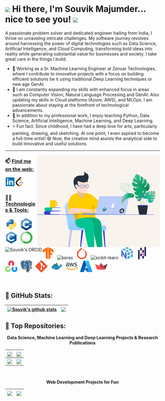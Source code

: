 # <img src="https://user-images.githubusercontent.com/86871718/161140687-a001991c-2804-4a42-9ecb-2a5bc96ddaf5.gif" width="35">  Hi there, I'm Souvik Majumder... nice to see you! <img src="https://user-images.githubusercontent.com/86871718/161139862-048ac7a9-9731-4b2e-abba-165538b42917.gif" width="35">

<!--
An innate problem solver evolved as a passionate engineer. My passion for software lies in leveraging Digital Technologies like Data Science, Artificial Intelligence, Cloud Computing to make radical ideas come true creating value for business and society. I take great care in the things I build.
-->

A passionate problem solver and dedicated engineer hailing from India, I thrive on unraveling intricate challenges. My software journey revolves around harnessing the power of digital technologies such as Data Science, Artificial Intelligence, and Cloud Computing, transforming bold ideas into reality while generating substantial value for businesses and society. I take great care in the things I build.

<!--
I am also an open-source enthusiast and maintainer. i learned a lot from the open-source community and I love how collaboration and knowledge sharing happened through open-source.
-->

<!--
**souvikmajumder26/souvikmajumder26** is a ✨ _special_ ✨ repository because its `README.md` (this file) appears on your GitHub profile.

Here are some ideas to get you started:
-->

- 🔭 Working as a Sr. Machine Learning Engineer at Zensar Technologies, where I contribute to innovative projects with a focus on building efficient solutions be it using traditional Deep Learning techniques or new age GenAI.
- 🌱 I am constantly expanding my skills with enhanced focus in areas such as Computer Vision, Natural Language Processing and GenAI. Also updating my skills in Cloud platforms (Azure, AWS), and MLOps. I am passionate about staying at the forefront of technological advancements.
- 🍁 In addition to my professional work, I enjoy teaching Python, Data Science, Artificial Intelligence, Machine Learning, and Deep Learning.
- ⚡ Fun fact: Since childhood, I have had a deep love for arts, particularly painting, drawing, and sketching. At one point, I even aspired to become a full-time artist! 😅 Now, the creative mind assists the analytical side to build innovative and useful solutions.
<!-- - 👯 I’m looking to collaborate on ...
- 🤔 I’m looking for help with ...
- 💬 Ask me about ...
- 📫 How to reach me: ... -->

----


<img align="right" width=400 src="python-2.gif"/>


### 📫 <ins>Find me on the web:</ins>

<img align="left" width="1px" src="https://github.com/devicons/devicon/blob/master/icons/github/github-original.svg" />


<a href="https://www.linkedin.com/in/souvikmajumder26/" target="_blank">
  <img align="left" alt="Souvik's LinkedIn" height="30" src="https://github.com/devicons/devicon/blob/master/icons/linkedin/linkedin-original.svg" />
</a>

<img align="left" width="1px" src="https://github.com/devicons/devicon/blob/master/icons/github/github-original.svg" />

<a href="https://leetcode.com/Souvik_Majumder" target="_blank">
  <img align="left" alt="Souvik's LeetCode" height="30" src="leetcode.png" />
</a>

<img align="left" width="1px" src="https://github.com/devicons/devicon/blob/master/icons/github/github-original.svg" />

<a href="https://orcid.org/0000-0002-2382-7401" target="_blank">
  <img align="left" alt="Souvik's ORCID" height="30" src="https://upload.wikimedia.org/wikipedia/commons/0/06/ORCID_iD.svg" />
</a>

<br />
<br />


### 👨‍💻 <ins>Technologies & Tools:</ins>

<!-- Using vector logos from https://www.vectorlogo.zone/ -->
<!-- img.shields.io -->
<!-- https://simpleicons.org/ -->

<p>
  <!--
  <img alt="Python" src="https://img.shields.io/badge/-Python-1a73e8?style=flat-square&logo=python&logoColor=black" height="25" />
  <img alt="C++" src="https://img.shields.io/badge/-C++-E10098?style=flat-square&logo=cplusplus&logoColor=black" height="25" />
  <img alt="C" src="https://img.shields.io/badge/-C%20Programming-311C87?style=flat-square&logo=codio&logoColor=black" height="25" />
  <img alt="html5" src="https://img.shields.io/badge/-HTML5-E34F26?style=flat-square&logo=html5&logoColor=black" height="25" />
  <img alt="CSS" src="https://img.shields.io/badge/-CSS-007ACC?style=flat-square&logo=css3&logoColor=black" height="25" />
  <img alt="JavaScript" src="https://img.shields.io/badge/-JavaScript-yellow?style=flat-square&logo=javascript&logoColor=black" height="25" />
  <img alt="ScikitLearn" src="https://img.shields.io/badge/-ScikitLearn-007ACC?style=flat-square&logo=scikitlearn&logoColor=black" height="25" />
  <img alt="TensorFlow" src="https://img.shields.io/badge/-TensorFlow-FB542B?style=flat-square&logo=tensorflow&logoColor=black" height="25" />
  <img alt="Keras" src="https://img.shields.io/badge/-Keras-DD0031?style=flat-square&logo=keras&logoColor=black" height="25" />
  <img alt="OpenCV" src="https://img.shields.io/badge/-OpenCV-5C3EE8?style=flat-square&logo=opencv&logoColor=black" height="25" />
  <img alt="NumPy" src="https://img.shields.io/badge/-NumPy-2596be?style=flat-square&logo=numpy&logoColor=black" height="25" />
  <img alt="Pandas" src="https://img.shields.io/badge/-Pandas-430098?style=flat-square&logo=pandas&logoColor=black" height="25" />
  <img alt="Streamlit" src="https://img.shields.io/badge/-Streamlit-FF4B4B?style=flat-square&logo=streamlit&logoColor=black" height="25" />
  <img alt="Azure" src="https://img.shields.io/badge/-Microsoft%20Azure-007FFF?style=flat-square&logo=microsoftazure&logoColor=black" height="25" />
  <img alt="AWS" src="https://img.shields.io/badge/-Amazon%20Web%20Services-232F3E?style=flat-square&logo=amazonaws&logoColor=black" height="25" />
  <img alt="AWSS3" src="https://img.shields.io/badge/-AWS%20S3-569A31?style=flat-square&logo=amazons3&logoColor=black" height="25" />
  <img alt="AWSLambda" src="https://img.shields.io/badge/-AWS%20Lambda-FF6000?style=flat-square&logo=awslambda&logoColor=black" height="25" />
  <img alt="AWSDynamoDB" src="https://img.shields.io/badge/-AWS%20DynamoDB-4053D6?style=flat-square&logo=amazondynamodb&logoColor=black" height="25" />
  <img alt="MySQL" src="https://img.shields.io/badge/-MySQL-4479A1?style=flat-square&logo=mysql&logoColor=black" height="25" />
  <img alt="Git" src="https://img.shields.io/badge/-Git-E34F26?style=flat-square&logo=git&logoColor=black" height="25" />
  <img alt="Heroku" src="https://img.shields.io/badge/-Heroku-430098?style=flat-square&logo=heroku&logoColor=white" height="25" />
  -->
  <img src="https://github.com/devicons/devicon/blob/master/icons/python/python-original.svg" alt="python" height="40"/>
  <img width="1px" src="https://github.com/devicons/devicon/blob/master/icons/github/github-original.svg" />
  <img src="https://github.com/devicons/devicon/blob/master/icons/cplusplus/cplusplus-original.svg" alt="cpp" height="40"/>
  <img width="1px" src="https://github.com/devicons/devicon/blob/master/icons/github/github-original.svg" />
  <img src="https://github.com/devicons/devicon/blob/master/icons/c/c-original.svg" alt="c" height="40"/>
  <img width="1px" src="https://github.com/devicons/devicon/blob/master/icons/github/github-original.svg" />
  <img src="https://github.com/devicons/devicon/blob/master/icons/anaconda/anaconda-original.svg" alt="conda" height="40"/>
  <img width="1px" src="https://github.com/devicons/devicon/blob/master/icons/github/github-original.svg" />
  <img src="https://github.com/devicons/devicon/blob/master/icons/tensorflow/tensorflow-original.svg" alt="tensorflow" height="40"/>
  <img width="1px" src="https://github.com/devicons/devicon/blob/master/icons/github/github-original.svg" />
  <img src="https://github.com/valohai/ml-logos/blob/master/keras.svg" alt="keras" height="40"/>
  <img width="1px" src="https://github.com/devicons/devicon/blob/master/icons/github/github-original.svg" />
  <img src="https://github.com/devicons/devicon/blob/master/icons/pytorch/pytorch-original.svg" alt="pytorch" height="40"/>
  <img width="1px" src="https://github.com/devicons/devicon/blob/master/icons/github/github-original.svg" />
  <img src="https://upload.wikimedia.org/wikipedia/commons/0/05/Scikit_learn_logo_small.svg" alt="scikit-learn" height="40"/>
  <img width="1px" src="https://github.com/devicons/devicon/blob/master/icons/github/github-original.svg" />
  <img src="https://github.com/devicons/devicon/blob/master/icons/numpy/numpy-original.svg" alt="numpy" height="40"/>
  <img width="1px" src="https://github.com/devicons/devicon/blob/master/icons/github/github-original.svg" />
  <img src="https://github.com/devicons/devicon/blob/master/icons/pandas/pandas-original.svg" alt="pandas" height="40"/>
  <img width="1px" src="https://github.com/devicons/devicon/blob/master/icons/github/github-original.svg" />
  <img src="https://github.com/devicons/devicon/blob/master/icons/opencv/opencv-original.svg" alt="opencv" height="40"/>
  <img width="1px" src="https://github.com/devicons/devicon/blob/master/icons/github/github-original.svg" />
  <img src="https://github.com/devicons/devicon/blob/master/icons/postgresql/postgresql-original.svg" alt="postgresql" height="40"/>
  <img width="1px" src="https://github.com/devicons/devicon/blob/master/icons/github/github-original.svg" />
  <img src="https://github.com/devicons/devicon/blob/master/icons/git/git-original.svg" alt="git" height="40"/>
  <img width="1px" src="https://github.com/devicons/devicon/blob/master/icons/github/github-original.svg" />
  <img src="https://github.com/devicons/devicon/blob/master/icons/docker/docker-original.svg" alt="docker" height="40"/>
  <img width="1px" src="https://github.com/devicons/devicon/blob/master/icons/github/github-original.svg" />
  <img src="https://github.com/devicons/devicon/blob/master/icons/amazonwebservices/amazonwebservices-original-wordmark.svg" alt="aws" height="40"/>
  <img width="1px" src="https://github.com/devicons/devicon/blob/master/icons/github/github-original.svg" />
  <img src="https://github.com/devicons/devicon/blob/master/icons/azure/azure-original.svg" alt="azure" height="40"/>
  <img width="1px" src="https://github.com/devicons/devicon/blob/master/icons/github/github-original.svg" />
  <img src="https://github.com/devicons/devicon/blob/master/icons/streamlit/streamlit-original.svg" alt="aws" height="40"//>
  <img width="1px" src="https://github.com/devicons/devicon/blob/master/icons/github/github-original.svg" />

</p>

<br />

## 🤖 GitHub Stats:

|<a href="https://github-readme-stats.vercel.app/api?username=souvikmajumder26&show_icons=true&include_all_commits=true&theme=swift&hide_border=true"><img align="center" src="https://github-readme-stats.vercel.app/api?username=souvikmajumder26&show_icons=true&include_all_commits=true&theme=swift&hide_border=true" alt="Souvik's github stats" /></a>|<a href="https://github-readme-stats.vercel.app/api/top-langs/?username=souvikmajumder26&layout=compact&theme=swift&hide_border=true"><img align="center" src="https://github-readme-stats.vercel.app/api/top-langs/?username=souvikmajumder26&layout=compact&theme=swift&hide_border=true" /></a>|
| ------------- | ------------- |


## 🎯 Top Repositories:

<p align=center><b>Data Science, Machine Learning and Deep Learning Projects & Research Publications</b></p>

|<a href="https://github.com/souvikmajumder26/Land-Cover-Semantic-Segmentation-PyTorch"><img align="center" src="https://github-readme-stats.vercel.app/api/pin/?username=souvikmajumder26&repo=Land-Cover-Semantic-Segmentation-PyTorch&theme=swift" /></a>|<a href="https://github.com/souvikmajumder26/Multi-Agent-Medical-Assistant"><img align="center" src="https://github-readme-stats.vercel.app/api/pin/?username=souvikmajumder26&repo=Multi-Agent-Medical-Assistant&theme=buefy" /></a>|
| ------------- | ------------- |
|<a href="https://github.com/souvikmajumder26/Any-Face-Clustering"><img align="center" src="https://github-readme-stats.vercel.app/api/pin/?username=souvikmajumder26&repo=Any-Face-Clustering&theme=swift" /></a>|<a href="https://github.com/souvikmajumder26/Neural-Network-from-Scratch"><img align="center" src="https://github-readme-stats.vercel.app/api/pin/?username=souvikmajumder26&repo=Neural-Network-from-Scratch&theme=swift" /></a>|

<br />

<p align=center><b>Web Development Projects for Fun</b></p>

|<a href="https://github.com/souvikmajumder26/Art-Page"><img align="center" src="https://github-readme-stats.vercel.app/api/pin/?username=souvikmajumder26&repo=Art-Page&theme=swift" /></a>|<a href="https://github.com/souvikmajumder26/Arrow-India"><img align="center" src="https://github-readme-stats.vercel.app/api/pin/?username=souvikmajumder26&repo=Arrow-India&theme=swift" /></a>|
| ------------- | ------------- |

<br />
